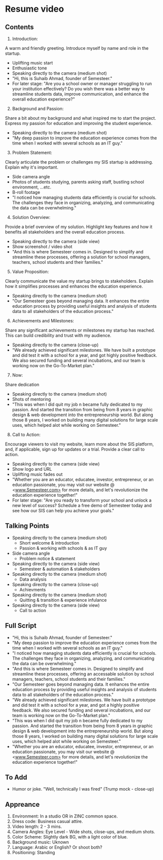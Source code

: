 # Resume video

## Contents

1. Introduction:

A warm and friendly greeting. Introduce myself by name and role in the startup.

- Uplifting music start
- Enthusiastic tone
- Speaking directly to the camera (medium shot)
- "Hi, this is Suhaib Ahmad, founder of Semesteer."
- For later stage: "Are you a school owner or manager struggling to run your institution effectively? Do you wish there was a better way to streamline students data, improve communication, and enhance the overall education experience?"

2. Background and Passion:

Share a bit about my background and what inspired me to start the project. Express my passion for education and improving the student experience.

- Speaking directly to the camera (medium shot)
- "My deep passion to improve the education experience comes from the time when I worked with several schools as an IT guy."

3. Problem Statement:

Clearly articulate the problem or challenges my SIS startup is addressing. Explain why it's important.

- Side camera angle
- Photos of students studying, parents asking staff, bustling school environment, ...etc.
- B-roll footage
- "I noticed how managing students data efficiently is crucial for schools. The challenges they face in organizing, analyzing, and communicating the data can be overwhelming."

4. Solution Overview:

Provide a brief overview of my solution. Highlight key features and how it benefits all stakeholders and the overall education process.

- Speaking directly to the camera (side view)
- Show screenshot / video shot
- "And this is where Semesteer comes in. Designed to simplify and streamline these processes, offering a solution for school managers, teachers, school students and their families."

5. Value Proposition:

Clearly communicate the value my startup brings to stakeholders. Explain how it simplifies processes and enhances the education experience.

- Speaking directly to the camera (medium shot)
- "Our Semesteer goes beyond managing data. It enhances the entire education process by providing useful insights and analysis of students data to all stakeholders of the education process."

6. Achievements and Milestones:

Share any significant achievements or milestones my startup has reached. This can build credibility and trust with my audience.

- Speaking directly to the camera (close-up)
- "We already achieved significant milestones. We have built a prototype and did test it with a school for a year, and got highly positive feedback. We also secured funding and several incubations, and our team is working now on the Go-To-Market plan."

7. Now:

Share dedication

- Speaking directly to the camera (medium shot)
- Shots of mentoring
- "This was when I did quit my job n became fully dedicated to my passion. And started the transition from being from 8 years in graphic design & web development into the entrepreneurship world. But along those 8 years, I worked on building many digital solutions for large scale uses, which helped alot while working on Semesteer."

8. Call to Action:

Encourage viewers to visit my website, learn more about the SIS platform, and, if applicable, sign up for updates or a trial. Provide a clear call to action.

- Speaking directly to the camera (side view)
- Show logo and URL
- Uplifting music fades out
- "Whether you are an educator, educatee, investor, entrepreneur, or an education passionate, you may visit our website @ <www.Semesteer.com> for more details, and let's revolutionize the education experience together!"
- For later stage: "Are you ready to transform your school and unlock a new level of success? Schedule a free demo of Semesteer today and see how our SIS can help you achieve your goals."

## Talking Points

- Speaking directly to the camera (medium shot)
  - Short welcome & introduction
  - Passion & working with schools & as IT guy
- Side camera angle
  - Problem notice & statement
- Speaking directly to the camera (side view)
  - Semesteer & automation & stakeholders
- Speaking directly to the camera (medium shot)
  - Data analysis
- Speaking directly to the camera (close-up)
  - Achievments
- Speaking directly to the camera (medium shot)
  - Quitting & transition & experience infulance
- Speaking directly to the camera (side view)
  - Call to action

## Full Script

- "Hi, this is Suhaib Ahmad, founder of Semesteer."
- "My deep passion to improve the education experience comes from the time when I worked with several schools as an IT guy."
- "I noticed how managing students data efficiently is crucial for schools. The challenges they face in organizing, analyzing, and communicating the data can be overwhelming."
- "And this is where Semesteer comes in. Designed to simplify and streamline these processes, offering an accessable solution by school managers, teachers, school students and their families."
- "Our Semesteer goes beyond managing data. It enhances the entire education process by providing useful insights and analysis of students data to all stakeholders of the education process."
- "We already achieved significant milestones. We have built a prototype and did test it with a school for a year, and got a highly positive feedback. We also secured funding and several incubations, and our team is working now on the Go-To-Market plan."
- "This was when I did quit my job n became fully dedicated to my passion. And started the transition from being from 8 years in graphic design & web development into the entrepreneurship world. But along those 8 years, I worked on building many digital solutions for large scale uses, which helped alot while working on Semesteer."
- "Whether you are an educator, educatee, investor, entrepreneur, or an education passionate, you may visit our website @ <www.Semesteer.com> for more details, and let's revolutionize the education experience together!"

## To Add

- Humor or joke. "Well, technically I was fired" (Trump mock - close-up)

## Appreance

1. Environment: In a studio OR in ZINC common space.
2. Dress code: Business casual attire.
3. Video length: 2 - 3 mins.
4. Camera Angles: Eye Level - Wide shots, close-ups, and medium shots.
5. Color Scheme: Slightly dark BG, with a light color of blue.
6. Background music: Uknown
7. Language: Arabic or English? Or shoot both?
8. Positioning: Standing
